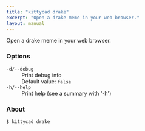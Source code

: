 ```yaml
---
title: "kittycad drake"
excerpt: "Open a drake meme in your web browser."
layout: manual
---
```


Open a drake meme in your web browser.

### Options

<dl class="flags">
   <dt><code>-d/--debug</code></dt>
   <dd>Print debug info<br/>Default value: <code>false</code></dd>

   <dt><code>-h/--help</code></dt>
   <dd>Print help (see a summary with '-h')</dd>
</dl>


### About

```
$ kittycad drake
```